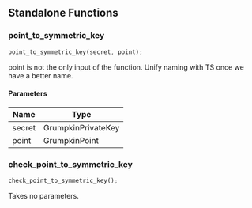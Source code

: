 ## Standalone Functions

### point_to_symmetric_key

```rust
point_to_symmetric_key(secret, point);
```

point is not the only input of the function. Unify naming with TS once we have a better name.

#### Parameters
| Name | Type |
| --- | --- |
| secret | GrumpkinPrivateKey |
| point | GrumpkinPoint |

### check_point_to_symmetric_key

```rust
check_point_to_symmetric_key();
```

Takes no parameters.

